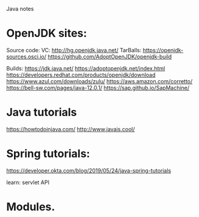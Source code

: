 Java notes

# OpenJDK sites:
Source code:
VC: http://hg.openjdk.java.net/
TarBalls: https://openjdk-sources.osci.io/
https://github.com/AdoptOpenJDK/openjdk-build

Builds:
https://jdk.java.net/
https://adoptopenjdk.net/index.html
https://developers.redhat.com/products/openjdk/download
https://www.azul.com/downloads/zulu/
https://aws.amazon.com/corretto/
https://bell-sw.com/pages/java-12.0.1/
https://sap.github.io/SapMachine/

# Java tutorials
https://howtodoinjava.com/
http://www.javais.cool/

# Spring tutorials:
https://developer.okta.com/blog/2019/05/24/java-spring-tutorials

learn: servlet API

# Modules.
